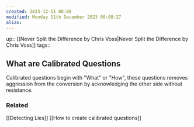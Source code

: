 ```yaml
---
created: 2023-12-11 08:08 
modified: Monday 11th December 2023 08:08:27
alias: 
---
```

up::  [[Never Split the Difference by Chris Voss|Never Split the Difference by Chris Voss]]
tags:: 

## What are Calibrated Questions

Calibrated questions begin with "What" or "How", these questions removes aggression from the conversion by acknowledging the other side without resistance. 

### Related
[[Detecting Lies]]
[[How to create calibrated questions]]

